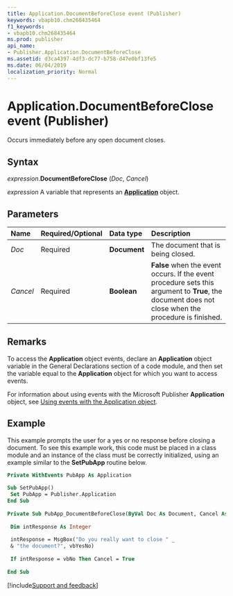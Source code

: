 ```yaml
---
title: Application.DocumentBeforeClose event (Publisher)
keywords: vbapb10.chm268435464
f1_keywords:
- vbapb10.chm268435464
ms.prod: publisher
api_name:
- Publisher.Application.DocumentBeforeClose
ms.assetid: d3ca4397-4df3-dc77-b758-d47e0bf13fe5
ms.date: 06/04/2019
localization_priority: Normal
---
```



# Application.DocumentBeforeClose event (Publisher)

Occurs immediately before any open document closes.


## Syntax

_expression_.**DocumentBeforeClose** (_Doc_, _Cancel_)

_expression_ A variable that represents an **[Application](Publisher.Application.md)** object.


## Parameters

|Name|Required/Optional|Data type|Description|
|:-----|:-----|:-----|:-----|
|_Doc_|Required| **Document**|The document that is being closed.|
|_Cancel_|Required| **Boolean**| **False** when the event occurs. If the event procedure sets this argument to **True**, the document does not close when the procedure is finished.|

## Remarks

To access the **Application** object events, declare an **Application** object variable in the General Declarations section of a code module, and then set the variable equal to the **Application** object for which you want to access events. 

For information about using events with the Microsoft Publisher **Application** object, see [Using events with the Application object](../publisher/Concepts/using-events-with-the-application-object-publisher.md).


## Example

This example prompts the user for a yes or no response before closing a document. To see this example work, this code must be placed in a class module and an instance of the class must be correctly initialized, using an example similar to the **SetPubApp** routine below.

```vb
Private WithEvents PubApp As Application 
 
Sub SetPubApp() 
 Set PubApp = Publisher.Application 
End Sub 
 
Private Sub PubApp_DocumentBeforeClose(ByVal Doc As Document, Cancel As Boolean) 
 
 Dim intResponse As Integer 
 
 intResponse = MsgBox("Do you really want to close " _ 
 & "the document?", vbYesNo) 
 
 If intResponse = vbNo Then Cancel = True 
 
End Sub
```




[!include[Support and feedback](~/includes/feedback-boilerplate.md)]